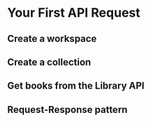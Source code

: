 # Your First API Request

## Create a workspace

## Create a collection

## Get books from the Library API

## Request-Response pattern